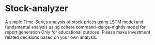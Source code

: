# Stock-analyzer
A simple Time-Series analysis of stock prices using LSTM model and fundamental analysis using cohere command-xlarge-nightly model for report generation
Only for educational purpose.
Please make investment related decisions based on your own analysis.

